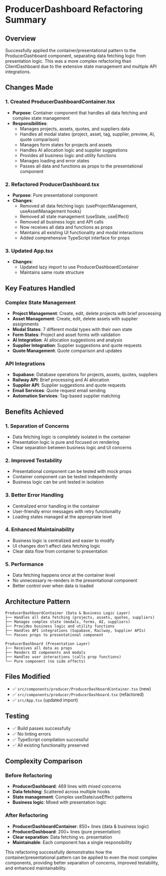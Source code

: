 # ProducerDashboard Refactoring Summary

## Overview
Successfully applied the container/presentational pattern to the ProducerDashboard component, separating data fetching logic from presentation logic. This was a more complex refactoring than ClientDashboard due to the extensive state management and multiple API integrations.

## Changes Made

### 1. Created ProducerDashboardContainer.tsx
- **Purpose**: Container component that handles all data fetching and complex state management
- **Responsibilities**:
  - Manages projects, assets, quotes, and suppliers data
  - Handles all modal states (project, asset, tag, supplier, preview, AI, quote comparison)
  - Manages form states for projects and assets
  - Handles AI allocation logic and supplier suggestions
  - Provides all business logic and utility functions
  - Manages loading and error states
  - Passes all data and functions as props to the presentational component

### 2. Refactored ProducerDashboard.tsx
- **Purpose**: Pure presentational component
- **Changes**:
  - Removed all data fetching logic (useProjectManagement, useAssetManagement hooks)
  - Removed all state management (useState, useEffect)
  - Removed all business logic and API calls
  - Now receives all data and functions as props
  - Maintains all existing UI functionality and modal interactions
  - Added comprehensive TypeScript interface for props

### 3. Updated App.tsx
- **Changes**:
  - Updated lazy import to use ProducerDashboardContainer
  - Maintains same route structure

## Key Features Handled

### Complex State Management
- **Project Management**: Create, edit, delete projects with brief processing
- **Asset Management**: Create, edit, delete assets with supplier assignments
- **Modal States**: 7 different modal types with their own state
- **Form States**: Project and asset forms with validation
- **AI Integration**: AI allocation suggestions and analysis
- **Supplier Integration**: Supplier suggestions and quote requests
- **Quote Management**: Quote comparison and updates

### API Integrations
- **Supabase**: Database operations for projects, assets, quotes, suppliers
- **Railway API**: Brief processing and AI allocation
- **Supplier API**: Supplier suggestions and quote requests
- **Email Services**: Quote request email sending
- **Automation Services**: Tag-based supplier matching

## Benefits Achieved

### 1. **Separation of Concerns**
- Data fetching logic is completely isolated in the container
- Presentation logic is pure and focused on rendering
- Clear separation between business logic and UI concerns

### 2. **Improved Testability**
- Presentational component can be tested with mock props
- Container component can be tested independently
- Business logic can be unit tested in isolation

### 3. **Better Error Handling**
- Centralized error handling in the container
- User-friendly error messages with retry functionality
- Loading states managed at the appropriate level

### 4. **Enhanced Maintainability**
- Business logic is centralized and easier to modify
- UI changes don't affect data fetching logic
- Clear data flow from container to presentation

### 5. **Performance**
- Data fetching happens once at the container level
- No unnecessary re-renders in the presentational component
- Better control over when data is loaded

## Architecture Pattern

```
ProducerDashboardContainer (Data & Business Logic Layer)
├── Handles all data fetching (projects, assets, quotes, suppliers)
├── Manages complex state (modals, forms, AI, suppliers)
├── Provides business logic and utility functions
├── Handles API integrations (Supabase, Railway, Supplier APIs)
└── Passes props to presentational component

ProducerDashboard (Presentation Layer)
├── Receives all data as props
├── Renders UI components and modals
├── Handles user interactions (calls prop functions)
└── Pure component (no side effects)
```

## Files Modified

- ✅ `src/components/producer/ProducerDashboardContainer.tsx` (new)
- ✅ `src/components/producer/ProducerDashboard.tsx` (refactored)
- ✅ `src/App.tsx` (updated import)

## Testing

- ✅ Build passes successfully
- ✅ No linting errors
- ✅ TypeScript compilation successful
- ✅ All existing functionality preserved

## Complexity Comparison

### Before Refactoring
- **ProducerDashboard**: 469 lines with mixed concerns
- **Data fetching**: Scattered across multiple hooks
- **State management**: Complex useState/useEffect patterns
- **Business logic**: Mixed with presentation logic

### After Refactoring
- **ProducerDashboardContainer**: 850+ lines (data & business logic)
- **ProducerDashboard**: 200+ lines (pure presentation)
- **Clear separation**: Data fetching vs. presentation
- **Maintainable**: Each component has a single responsibility

This refactoring successfully demonstrates how the container/presentational pattern can be applied to even the most complex components, providing better separation of concerns, improved testability, and enhanced maintainability.
